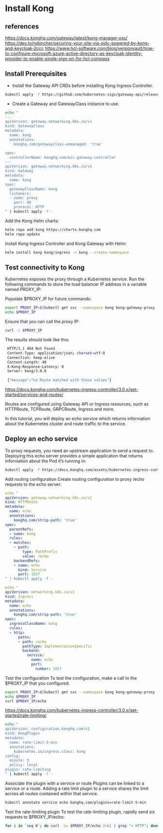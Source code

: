 # Install Kong

## references

<https://docs.konghq.com/gateway/latest/kong-manager-oss/>
<https://dev.to/robincher/securing-your-site-via-oidc-powered-by-kong-and-keycloak-2ccc>
<https://www.hcl-software.com/blog/versionvault/how-to-configure-microsoft-azure-active-directory-as-keycloak-identity-provider-to-enable-single-sign-on-for-hcl-compass>

## Install Prerequisites

- Install the Gateway API CRDs before installing Kong Ingress Controller.

```bash
kubectl apply -f https://github.com/kubernetes-sigs/gateway-api/releases/download/v1.0.0/standard-install.yaml
```

- Create a Gateway and GatewayClass instance to use.

```bash
echo "
---
apiVersion: gateway.networking.k8s.io/v1
kind: GatewayClass
metadata:
  name: kong
  annotations:
    konghq.com/gatewayclass-unmanaged: 'true'

spec:
  controllerName: konghq.com/kic-gateway-controller
---
apiVersion: gateway.networking.k8s.io/v1
kind: Gateway
metadata:
  name: kong
spec:
  gatewayClassName: kong
  listeners:
  - name: proxy
    port: 80
    protocol: HTTP
" | kubectl apply -f -
```

Add the Kong Helm charts:

```bash
helm repo add kong https://charts.konghq.com
helm repo update
```

Install Kong Ingress Controller and Kong Gateway with Helm:

```bash
helm install kong kong/ingress -n kong --create-namespace 
```

## Test connectivity to Kong

Kubernetes exposes the proxy through a Kubernetes service. Run the following commands to store the load balancer IP address in a variable named PROXY_IP:

Populate $PROXY_IP for future commands:

```bash
export PROXY_IP=$(kubectl get svc --namespace kong kong-gateway-proxy -o jsonpath='{.status.loadBalancer.ingress[0].ip}')
echo $PROXY_IP

```

Ensure that you can call the proxy IP:

```bash
curl -i $PROXY_IP
```

The results should look like this:

```bash
 HTTP/1.1 404 Not Found
 Content-Type: application/json; charset=utf-8
 Connection: keep-alive
 Content-Length: 48
 X-Kong-Response-Latency: 0
 Server: kong/3.0.0
  
 {"message":"no Route matched with those values"}
```

<https://docs.konghq.com/kubernetes-ingress-controller/3.0.x/get-started/services-and-routes/>

Routes are configured using Gateway API or Ingress resources, such as HTTPRoute, TCPRoute, GRPCRoute, Ingress and more.

In this tutorial, you will deploy an echo service which returns information about the Kubernetes cluster and route traffic to the service.

## Deploy an echo service

To proxy requests, you need an upstream application to send a request to. Deploying this echo server provides a simple application that returns information about the Pod it’s running in:

```bash
kubectl apply -f https://docs.konghq.com/assets/kubernetes-ingress-controller/examples/echo-service.yaml

```

Add routing configuration
Create routing configuration to proxy /echo requests to the echo server:

```yaml
echo "
apiVersion: gateway.networking.k8s.io/v1
kind: HTTPRoute
metadata:
  name: echo
  annotations:
    konghq.com/strip-path: 'true'
spec:
  parentRefs:
  - name: kong
  rules:
  - matches:
    - path:
        type: PathPrefix
        value: /echo
    backendRefs:
    - name: echo
      kind: Service
      port: 1027
" | kubectl apply -f -
```

```yaml
echo "
apiVersion: networking.k8s.io/v1
kind: Ingress
metadata:
  name: echo
  annotations:
    konghq.com/strip-path: 'true'
spec:
  ingressClassName: kong
  rules:
  - http:
      paths:
      - path: /echo
        pathType: ImplementationSpecific
        backend:
          service:
            name: echo
            port:
              number: 1027
```

Test the configuration
To test the configuration, make a call to the $PROXY_IP that you configured.

```bash
export PROXY_IP=$(kubectl get svc --namespace kong kong-gateway-proxy -o jsonpath='{.status.loadBalancer.ingress[0].ip}')
echo $PROXY_IP
curl $PROXY_IP/echo

```

<https://docs.konghq.com/kubernetes-ingress-controller/3.0.x/get-started/rate-limiting/>

```bash
echo "
apiVersion: configuration.konghq.com/v1
kind: KongPlugin
metadata:
  name: rate-limit-5-min
  annotations:
    kubernetes.io/ingress.class: kong
config:
  minute: 5
  policy: local
plugin: rate-limiting
" | kubectl apply -f -
```

Associate the plugin with a service or route
Plugins can be linked to a service or a route. Adding a rate limit plugin to a service shares the limit across all routes contained within that service.

```bash
kubectl annotate service echo konghq.com/plugins=rate-limit-5-min
```

Test the rate-limiting plugin
To test the rate-limiting plugin, rapidly send six requests to $PROXY_IP/echo:

```bash
for i in `seq 6`; do curl -sv $PROXY_IP/echo 2>&1 | grep "< HTTP"; done

```
